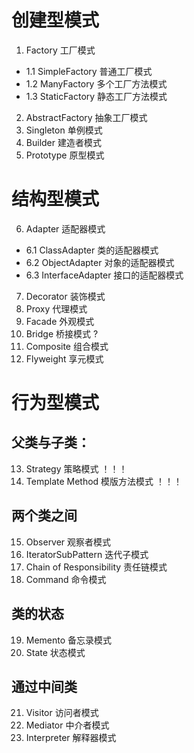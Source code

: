 # 创建型模式
1. Factory  工厂模式
- 1.1 SimpleFactory  普通工厂模式
- 1.2 ManyFactory  多个工厂方法模式
- 1.3 StaticFactory  静态工厂方法模式
2. AbstractFactory  抽象工厂模式
3. Singleton  单例模式
4. Builder  建造者模式
5. Prototype  原型模式

# 结构型模式
6. Adapter  适配器模式
- 6.1 ClassAdapter  类的适配器模式
- 6.2 ObjectAdapter  对象的适配器模式
- 6.3 InterfaceAdapter  接口的适配器模式
7. Decorator 装饰模式
8. Proxy 代理模式
9. Facade 外观模式
10. Bridge  桥接模式   ?
11. Composite 组合模式
12. Flyweight 享元模式

# 行为型模式
## 父类与子类：
13. Strategy 策略模式  ！！！
14. Template Method  模版方法模式  ！！！

## 两个类之间  
15. Observer  观察者模式
16. IteratorSubPattern  迭代子模式
17. Chain of Responsibility  责任链模式
18. Command  命令模式

## 类的状态   
19. Memento  备忘录模式
20. State 状态模式

## 通过中间类  
21. Visitor  访问者模式
22. Mediator  中介者模式
23. Interpreter  解释器模式